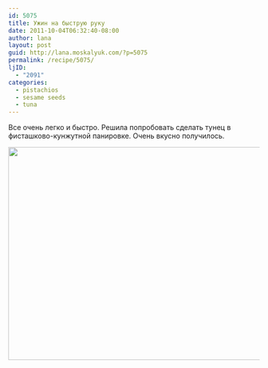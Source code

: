 ```yaml
---
id: 5075
title: Ужин на быструю руку
date: 2011-10-04T06:32:40-08:00
author: lana
layout: post
guid: http://lana.moskalyuk.com/?p=5075
permalink: /recipe/5075/
ljID:
  - "2091"
categories:
  - pistachios
  - sesame seeds
  - tuna
---
```

Все очень легко и быстро. Решила попробовать сделать тунец в фисташково-кунжутной панировке. Очень вкусно получилось.

<img loading="lazy" class="alignnone" title="tuna" src="http://farm7.static.flickr.com/6113/6209972586_6acbde0512_z.jpg" alt="" width="640" height="427" />
